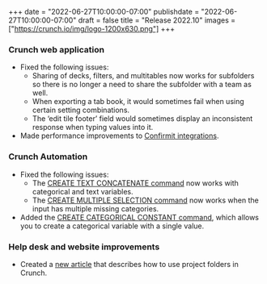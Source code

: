 +++
date = "2022-06-27T10:00:00-07:00"
publishdate = "2022-06-27T10:00:00-07:00"
draft = false
title = "Release 2022.10"
images = ["https://crunch.io/img/logo-1200x630.png"]
+++

### Crunch web application

- Fixed the following issues:
    - Sharing of decks, filters, and multitables now works for subfolders so there is no longer a need to share the subfolder with a team as well.
    - When exporting a tab book, it would sometimes fail when using certain setting combinations.
    - The ‘edit tile footer’ field would sometimes display an inconsistent response when typing values into it.
- Made performance improvements to [Confirmit integrations](https://help.crunch.io/hc/en-us/sections/360013455732-Confirmit).

### Crunch Automation

- Fixed the following issues:
    - The [CREATE TEXT CONCATENATE command](https://help.crunch.io/hc/en-us/articles/6354863541133-CREATE-TEXT-CONCATENATE-command) now works with categorical and text variables.
    - The [CREATE MULTIPLE SELECTION command](https://help.crunch.io/hc/en-us/articles/360044079971-CREATE-MULTIPLE-SELECTION-command) now works when the input has multiple missing categories.
- Added the [CREATE CATEGORICAL CONSTANT command](https://help.crunch.io/hc/en-us/articles/7191307304461-CREATE-CATEGORICAL-CONSTANT-command), which allows you to create a categorical variable with a single value.

### Help desk and website improvements

- Created a [new article](https://help.crunch.io/hc/en-us/articles/6666901466509-Using-project-folders-in-Crunch) that describes how to use project folders in Crunch.

